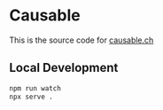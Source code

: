 # Causable

This is the source code for [causable.ch](https://causable.ch)


## Local Development

```bash
npm run watch
npx serve .
```
